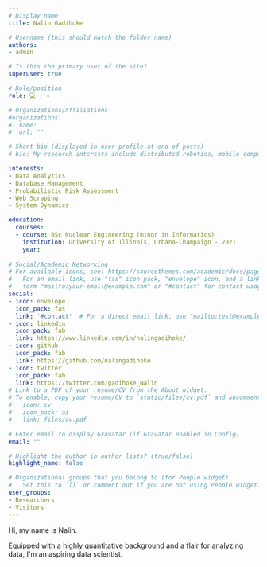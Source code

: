 ```yaml
---
# Display name
title: Nalin Gadihoke

# Username (this should match the folder name)
authors:
- admin

# Is this the primary user of the site?
superuser: true

# Role/position
role: 💻 | ⚛  

# Organizations/Affiliations
#organizations:
#- name: 
#  url: ""

# Short bio (displayed in user profile at end of posts)
# bio: My research interests include distributed robotics, mobile computing and programmable matter.

interests:
- Data Analytics
- Database Management
- Probabilistic Risk Assessment
- Web Scraping
- System Dynamics

education:
  courses:
  - course: BSc Nuclear Engineering (minor in Informatics)    
    institution: University of Illinois, Urbana-Champaign - 2021    
    year:
    
# Social/Academic Networking
# For available icons, see: https://sourcethemes.com/academic/docs/page-builder/#icons
#   For an email link, use "fas" icon pack, "envelope" icon, and a link in the
#   form "mailto:your-email@example.com" or "#contact" for contact widget.
social:
- icon: envelope
  icon_pack: fas
  link: '#contact'  # For a direct email link, use "mailto:test@example.org".
- icon: linkedin
  icon_pack: fab
  link: https://www.linkedin.com/in/nalingadihoke/
- icon: github
  icon_pack: fab
  link: https://github.com/nalingadihoke
- icon: twitter
  icon_pack: fab
  link: https://twitter.com/gadihoke_Nalin
# Link to a PDF of your resume/CV from the About widget.
# To enable, copy your resume/CV to `static/files/cv.pdf` and uncomment the lines below.
# - icon: cv
#   icon_pack: ai
#   link: files/cv.pdf

# Enter email to display Gravatar (if Gravatar enabled in Config)
email: ""

# Highlight the author in author lists? (true/false)
highlight_name: false

# Organizational groups that you belong to (for People widget)
#   Set this to `[]` or comment out if you are not using People widget.
user_groups:
- Researchers
- Visitors
---
```

Hi, my name is Nalin. 

Equipped with a highly quantitative background and a flair for analyzing data, I'm an aspiring data scientist.
